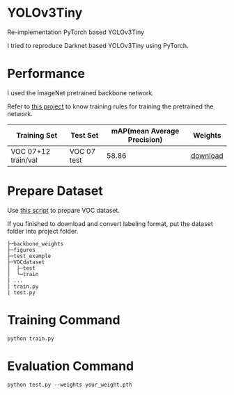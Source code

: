 # YOLOv3Tiny

Re-implementation PyTorch based YOLOv3Tiny

I tried to reproduce Darknet based YOLOv3Tiny using PyTorch.

# Performance

I used the ImageNet pretrained backbone network. 

Refer to [this project](https://github.com/developer0hye/PyTorch-ImageNet) to know training rules for training the pretrained the network.


|Training Set|Test Set|mAP(mean Average Precision)|Weights|
|---|---|---|---|
|VOC 07+12 train/val|VOC 07 test|58.86|[download](https://drive.google.com/file/d/1NMFs2LjipSaFg9tUzll8T-ltOQLGVnT6/view?usp=sharing)|

# Prepare Dataset

Use [this script](https://github.com/pjreddie/darknet/blob/master/scripts/voc_label.py
) to prepare VOC dataset.


If you finished to download and convert labeling format, put the dataset folder into project folder.

```
├─backbone_weights
├─figures
├─test_example
├─VOCdataset
│  ├─test
│  └─train
| ...
| train.py
| test.py
```

# Training Command
```
python train.py
```

# Evaluation Command
```
python test.py --weights your_weight.pth
```
